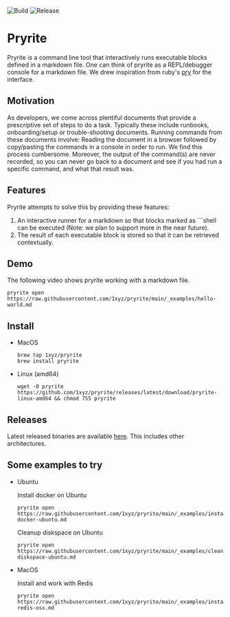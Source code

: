![Build](https://github.com/1xyz/pryrite/workflows/Build/badge.svg)
![Release](https://github.com/1xyz/pryrite/workflows/Release/badge.svg)

# Pryrite

Pryrite is a command line tool that interactively runs executable blocks defined in a markdown file. One can think of pryrite as a REPL/debugger console for a markdown file. We drew inspiration from ruby's [pry](https://github.com/pry/pry) for the interface.

## Motivation

As developers, we come across plentiful documents that provide a prescriptive set of steps to do a task. Typically these include runbooks, onboarding/setup or trouble-shooting documents. Running commands from these documents involve: Reading the document in a browser followed by copy/pasting the commands in a console in order to run. We find this process cumbersome. Moreover, the output of the command(s) are never recorded, so you can never go back to a document and see if you had run a specific command, and what that result was.

## Features

Pryrite attempts to solve this by providing these features:

1. An interactive runner for a markdown so that blocks marked as \`\`\`shell can be executed (Note: we plan to support more in the near future).
2. The result of each executable block is stored so that it can be retrieved contextually.


## Demo

The following video shows pryrite working with a markdown file.

```shell
pryrite open https://raw.githubusercontent.com/1xyz/pryrite/main/_examples/hello-world.md
```


## Install

* MacOS

	```shell
	brew tap 1xyz/pryrite
	brew install pryrite
	```

* Linux (amd64)

	```shell
	wget -O pryrite https://github.com/1xyz/pryrite/releases/latest/download/pryrite-linux-amd64 && chmod 755 pryrite
	````

## Releases

Latest released binaries are available [here](https://github.com/1xyz/pryrite/releases/latest/). This includes other architectures.


## Some examples to try

* Ubuntu

	Install docker on Ubuntu
	```shell
	pryrite open https://raw.githubusercontent.com/1xyz/pryrite/main/_examples/install-docker-ubuntu.md
	```

	Cleanup diskspace on Ubuntu

	```shell
	pryrite open https://raw.githubusercontent.com/1xyz/pryrite/main/_examples/cleanup-diskspace-ubuntu.md
	```

* MacOS

	Install and work with Redis
	```shell
	pryrite open https://raw.githubusercontent.com/1xyz/pryrite/main/_examples/install-redis-osx.md
	```




